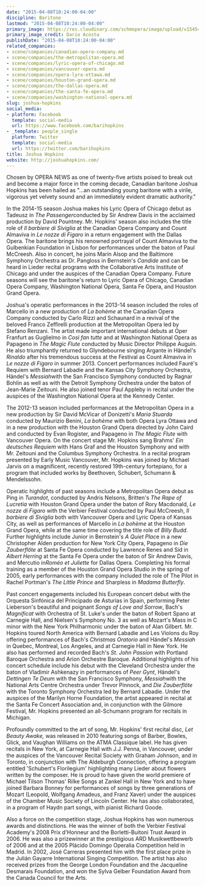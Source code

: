 ```yaml
---
date: "2015-04-08T10:24:00-04:00"
discipline: Baritone
lastmod: "2015-04-08T10:24:00-04:00"
primary_image: https://res.cloudinary.com/schmopera/image/upload/v1545409169/media/webhook-uploads/1428502940320/19R7504.jpg.jpg
primary_image_credit: Dario Acosta
publishDate: "2015-04-08T10:24:00-04:00"
related_companies:
- scene/companies/canadian-opera-company.md
- scene/companies/the-metropolitan-opera.md
- scene/companies/lyric-opera-of-chicago.md
- scene/companies/vancouver-opera.md
- scene/companies/opera-lyra-ottawa.md
- scene/companies/houston-grand-opera.md
- scene/companies/the-dallas-opera.md
- scene/companies/the-santa-fe-opera.md
- scene/companies/washington-national-opera.md
slug: joshua-hopkins
social_media:
- platform: Facebook
  template: social-media
  url: https://www.facebook.com/barihopkins
- _template: people_single
  platform: Twitter
  template: social-media
  url: https://twitter.com/barihopkins
title: Joshua Hopkins
website: http://joshuahopkins.com/
---
```


<p>
	Chosen by OPERA NEWS as one of twenty-five artists poised to break out and become a major force in the coming decade, Canadian baritone Joshua Hopkins has been hailed as "…an outstanding young baritone with a virile, vigorous yet velvety sound and an immediately evident dramatic authority."
</p>
<p>
	In the 2014-15 season Joshua makes his Lyric Opera of Chicago debut as Tadeusz in <em>The Passenger</em>conducted by Sir Andrew Davis in the acclaimed production by David Pountney. Mr. Hopkins' season also includes the title role of <em>Il barbiere di Siviglia</em> at the Canadian Opera Company and Count Almaviva in <em>Le nozze di Figaro</em> in a return engagement with the Dallas Opera. The baritone brings his renowned portrayal of Count Almaviva to the Gulbenkian Foundation in Lisbon for performances under the baton of Paul McCreesh. Also in concert, he joins Marin Alsop and the Baltimore Symphony Orchestra as Dr. Pangloss in Bernstein's <em>Candide</em> and can be heard in Lieder recital programs with the Collaborative Arts Institute of Chicago and under the auspices of the Canadian Opera Company. Future seasons will see the baritone's return to Lyric Opera of Chicago, Canadian Opera Company, Washington National Opera, Santa Fe Opera, and Houston Grand Opera.
</p>
<p>
	Joshua's operatic performances in the 2013-14 season included the roles of Marcello in a new production of <em>La bohème</em> at the Canadian Opera Company conducted by Carlo Rizzi and Schaunard in a revival of the beloved Franco Zeffirelli production at the Metropolitan Opera led by Stefano Renzani. The artist made important international debuts at Oper Franfurt as Guglielmo in <em>Così fan tutte</em> and at Washington National Opera as Papageno in <em>The Magic Flute</em> conducted by Music Director Philippe Auguin. He also triumphantly returned to Glyndebourne singing Argante in Händel's <em>Rinaldo</em> after his tremendous success at the Festival as Count Almaviva in <em>Le nozze di Figaro</em> in summer 2013. Concert performances included Fauré's Requiem with Bernard Labadie and the Kansas City Symphony Orchestra, Händel's <em>Messiah</em>with the San Francisco Symphony conducted by Ragnar Bohlin as well as with the Detroit Symphony Orchestra under the baton of Jean-Marie Zeitouni. He also joined tenor Paul Appleby in recital under the auspices of the Washington National Opera at the Kennedy Center.
</p>
<p>
	The 2012-13 season included performances at the Metropolitan Opera in a new production by Sir David McVicar of Donizetti's <em>Maria Stuarda</em> conducted by Maurizio Benini, <em>La bohème</em> with both Opera Lyra Ottawa and in a new production with the Houston Grand Opera directed by John Caird and conducted by Evan Rogister, and Papageno in <em>The Magic Flute</em> with Vancouver Opera. On the concert stage Mr. Hopkins sang Brahms' <em>Ein deutsches Requiem</em> with Hans Graf and the Houston Symphony and with Mr. Zeitouni and the Columbus Symphony Orchestra. In a recital program presented by Early Music Vancouver, Mr. Hopkins was joined by Michael Jarvis on a magnificent, recently restored 19th-century fortepiano, for a program that included works by Beethoven, Schubert, Schumann &amp; Mendelssohn.
</p>
<p>
	Operatic highlights of past seasons include a Metropolitan Opera debut as Ping in <em>Turandot</em>, conducted by Andris Nelsons, Britten's <em>The Rape of Lucretia</em> with Houston Grand Opera under the baton of Rory Macdonald, <em>Le nozze di Figaro</em> with the Verbier Festival conducted by Paul McCreesh, <em>Il barbiere di Siviglia</em> both with Vancouver Opera and Lyric Opera of Kansas City, as well as performances of Marcello in <em>La bohème</em> at the Houston Grand Opera, while at the same time covering the title role of <em>Billy Budd</em>. Further highlights include Junior in Bernstein's <em>A Quiet Plac</em>e in a new Christopher Alden production for New York City Opera, Papageno in <em>Die Zauberflöte</em> at Santa Fe Opera conducted by Lawrence Renes and Sid in <em>Albert Herring</em> at the Santa Fe Opera under the baton of Sir Andrew Davis, and Mercutio in<em>Roméo et Juliette</em> for Dallas Opera. Completing his formal training as a member of the Houston Grand Opera Studio in the spring of 2005, early performances with the company included the role of The Pilot in Rachel Portman's <em>The Little Prince</em> and Sharpless in <em>Madama Butterfly</em>.
</p>
<p>
	Past concert engagements included his European concert debut with the Orquesta Sinfónica del Principado de Asturias in Spain, performing Peter Lieberson's beautiful and poignant <em>Songs of Love and Sorrow</em>, Bach's <em>Magnificat</em> with Orchestra of St. Luke's under the baton of Robert Spano at Carnegie Hall, and Nielsen's Symphony No. 3 as well as Mozart's Mass in C minor with the New York Philharmonic under the baton of Alan Gilbert. Mr. Hopkins toured North America with Bernard Labadie and Les Violons du Roy offering performances of Bach's <em>Christmas Oratorio</em> and Händel's <em>Messiah</em> in Quebec, Montreal, Los Angeles, and at Carnegie Hall in New York. He also has performed and recorded Bach's <em>St. John Passion</em> with Portland Baroque Orchestra and Arion Orchestre Baroque. Additional highlights of his concert schedule include his debut with the Cleveland Orchestra under the baton of Vladimir Ashkenazy in performances of <em>Peer Gynt</em>, Händel's <em>Dettingen Te Deum</em> with the San Francisco Symphony, <em>Messiah</em>with the National Arts Centre Orchestra under Trevor Pinnock, and <em>Die Zauberflöte</em> with the Toronto Symphony Orchestra led by Bernard Labadie. Under the auspices of the Marilyn Horne Foundation, the artist appeared in recital at the Santa Fe Concert Association and, in conjunction with the Gilmore Festival, Mr. Hopkins presented an all-Schumann program for recitals in Michigan.
</p>
<p>
	Profoundly committed to the art of song, Mr. Hopkins' first recital disc, <em>Let Beauty Awake,</em> was released in 2010 featuring songs of Barber, Bowles, Glick, and Vaughan Williams on the ATMA Classique label. He has given recitals in New York, at Carnegie Hall with J.J. Penna, in Vancouver, under the auspices of the Vancouver Recital Society with Graham Johnson, and in Toronto, in conjunction with The Aldeburgh Connection, offering a program entitled 'Schubert's Florilegium' highlighting many Lieder about flowers written by the composer. He is proud to have given the world premiere of Michael Tilson Thomas' Rilke Songs at Zankel Hall in New York and to have joined Barbara Bonney for performances of songs by three generations of Mozart (Leopold, Wolfgang Amadeus, and Franz Xaver) under the auspices of the Chamber Music Society of Lincoln Center. He has also collaborated, in a program of Haydn part songs, with pianist Richard Goode.
</p>
<p>
	Also a force on the competition stage, Joshua Hopkins has won numerous awards and distinctions. He was the winner of both the Verbier Festival Academy's 2008 Prix d'Honneur and the Borletti-Buitoni Trust Award in 2006. He was also a prizewinner at the prestigious ARD Musikwettbewerb of 2006 and at the 2005 Plácido Domingo Operalia Competition held in Madrid. In 2002, José Carreras presented him with the first place prize in the Julián Gayarre International Singing Competition. The artist has also received prizes from the George London Foundation and the Jacqueline Desmarais Foundation, and won the Sylva Gelber Foundation Award from the Canada Council for the Arts.
</p>
